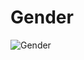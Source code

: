# Gender

![Gender](https://socialify.git.ci/Ayush7614/Gender/image?forks=1&issues=1&language=1&owner=1&pattern=Brick%20Wall&pulls=1&stargazers=1&theme=Dark)
